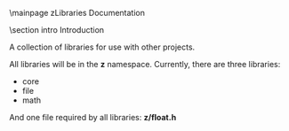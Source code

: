 \mainpage zLibraries Documentation
 
\section intro Introduction

A collection of libraries for use with other projects.

All libraries will be in the **z** namespace.
Currently, there are three libraries:
- core
- file
- math

And one file required by all libraries: **z/float.h**


